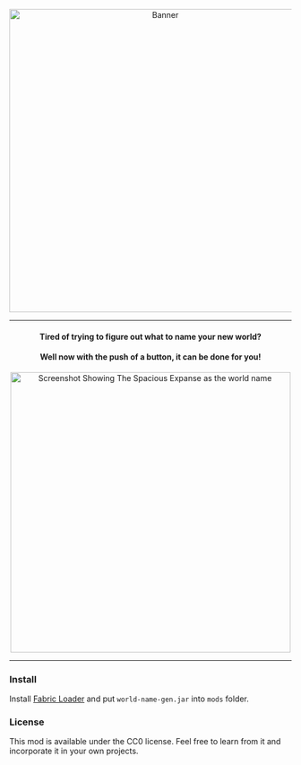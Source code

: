<p align="center">
    <img width="541" alt="Banner" src="https://user-images.githubusercontent.com/45741898/205552819-eac65f48-ca9f-45ae-baaa-4544b6dfb08e.gif">
</p>

---
<h4 align="center">
  Tired of trying to figure out what to name your new world?
</h4>
<h4 align="center">
  Well now with the push of a button, it can be done for you!
</h4>
<p align="center">
  <img width="500" alt="Screenshot Showing The Spacious Expanse as the world name" src="https://user-images.githubusercontent.com/45741898/205523858-6a1ba367-19c8-41fe-b2ed-633919c4aaf1.png">
</p>

---

### Install

Install [Fabric Loader](https://fabricmc.net/use/installer/) and put `world-name-gen.jar` into `mods` folder.

### License

This mod is available under the CC0 license. Feel free to learn from it and incorporate it in your own projects.
